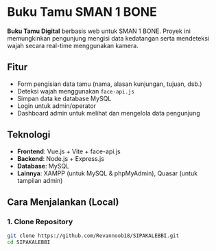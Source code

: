 # Buku Tamu SMAN 1 BONE

**Buku Tamu Digital** berbasis web untuk SMAN 1 BONE. Proyek ini memungkinkan pengunjung mengisi data kedatangan serta mendeteksi wajah secara real-time menggunakan kamera.

## Fitur

- Form pengisian data tamu (nama, alasan kunjungan, tujuan, dsb.)
- Deteksi wajah menggunakan `face-api.js`
- Simpan data ke database MySQL
- Login untuk admin/operator
- Dashboard admin untuk melihat dan mengelola data pengunjung

## Teknologi

- **Frontend**: Vue.js + Vite + face-api.js
- **Backend**: Node.js + Express.js
- **Database**: MySQL
- **Lainnya**: XAMPP (untuk MySQL & phpMyAdmin), Quasar (untuk tampilan admin)

## Cara Menjalankan (Local)

### 1. Clone Repository

```bash
git clone https://github.com/Revannoob18/SIPAKALEBBI.git
cd SIPAKALEBBI
